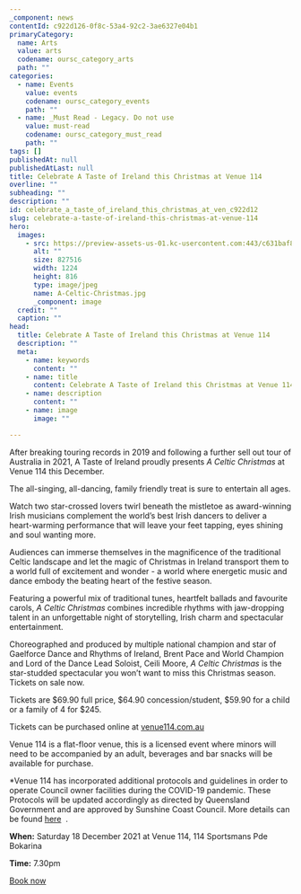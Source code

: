 ```yaml
---
_component: news
contentId: c922d126-0f8c-53a4-92c2-3ae6327e04b1
primaryCategory:
  name: Arts
  value: arts
  codename: oursc_category_arts
  path: ""
categories:
  - name: Events
    value: events
    codename: oursc_category_events
    path: ""
  - name: _Must Read - Legacy. Do not use
    value: must-read
    codename: oursc_category_must_read
    path: ""
tags: []
publishedAt: null
publishedAtLast: null
title: Celebrate A Taste of Ireland this Christmas at Venue 114
overline: ""
subheading: ""
description: ""
id: celebrate_a_taste_of_ireland_this_christmas_at_ven_c922d12
slug: celebrate-a-taste-of-ireland-this-christmas-at-venue-114
hero:
  images:
    - src: https://preview-assets-us-01.kc-usercontent.com:443/c631baf8-1b46-001f-580c-d0001b68b4a8/4e57cf21-ebf2-4483-9556-1f5b4de63428/A-Celtic-Christmas.jpg
      alt: ""
      size: 827516
      width: 1224
      height: 816
      type: image/jpeg
      name: A-Celtic-Christmas.jpg
      _component: image
  credit: ""
  caption: ""
head:
  title: Celebrate A Taste of Ireland this Christmas at Venue 114
  description: ""
  meta:
    - name: keywords
      content: ""
    - name: title
      content: Celebrate A Taste of Ireland this Christmas at Venue 114
    - name: description
      content: ""
    - name: image
      image: ""

---
```

After breaking touring records in 2019 and following a further sell out tour of Australia in 2021, A Taste of Ireland proudly presents *A Celtic Christmas* at Venue 114 this December.

The all-singing, all-dancing, family friendly treat is sure to entertain all ages.

Watch two star-crossed lovers twirl beneath the mistletoe as award-winning Irish musicians complement the world’s best Irish dancers to deliver a heart-warming performance that will leave your feet tapping, eyes shining and soul wanting more.

Audiences can immerse themselves in the magnificence of the traditional Celtic landscape and let the magic of Christmas in Ireland transport them to a world full of excitement and wonder - a world where energetic music and dance embody the beating heart of the festive season.

Featuring a powerful mix of traditional tunes, heartfelt ballads and favourite carols, *A Celtic Christmas* combines incredible rhythms with jaw-dropping talent in an unforgettable night of storytelling, Irish charm and spectacular entertainment.

Choreographed and produced by multiple national champion and star of Gaelforce Dance and Rhythms of Ireland, Brent Pace and World Champion and Lord of the Dance Lead Soloist, Ceili Moore, *A Celtic Christmas* is the star-studded spectacular you won’t want to miss this Christmas season. Tickets on sale now.

Tickets are $69.90 full price, $64.90 concession/student, $59.90 for a child or a family of 4 for $245.

Tickets can be purchased online at [venue114.com.au](https://venue114.com.au/events/celtic-christmas)


Venue 114 is a flat-floor venue, this is a licensed event where minors will need to be accompanied by an adult, beverages and bar snacks will be available for purchase.

\*Venue 114 has incorporated additional protocols and guidelines in order to operate Council owner facilities during the COVID-19 pandemic. These Protocols will be updated accordingly as directed by Queensland Government and are approved by Sunshine Coast Council. More details can be found [here](https://venue114.com.au/covid-venue114)
 .

**When:** Saturday 18 December 2021 at Venue 114, 114 Sportsmans Pde Bokarina

**Time:** 7.30pm

[Book now](https://venue114.com.au/events/celtic-christmas)
